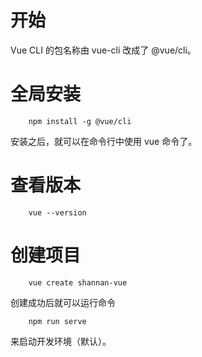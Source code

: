 # 开始

Vue CLI 的包名称由 vue-cli 改成了 @vue/cli。

# 全局安装

```
    npm install -g @vue/cli
```

安装之后，就可以在命令行中使用 vue 命令了。

# 查看版本

```
    vue --version
```

# 创建项目

```
    vue create shannan-vue
```

创建成功后就可以运行命令
```
    npm run serve
```
来启动开发环境（默认）。

